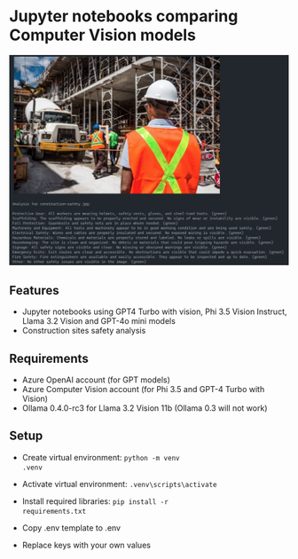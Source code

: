 # Jupyter notebooks comparing Computer Vision models
![Illustration!](computer-vision.png)
## Features
- Jupyter notebooks using GPT4 Turbo with vision, Phi 3.5 Vision Instruct, Llama 3.2 Vision and GPT-4o mini models
- Construction sites safety analysis

## Requirements
- Azure OpenAI account (for GPT models)
- Azure Computer Vision account (for Phi 3.5 and GPT-4 Turbo with Vision)
- Ollama 0.4.0-rc3 for Llama 3.2 Vision 11b (Ollama 0.3 will not work)

## Setup
- Create virtual environment: <code>python -m venv .venv</code>
- Activate virtual environment: <code>.venv\scripts\activate</code>
- Install required libraries: <code>pip install -r requirements.txt</code>

- Copy .env template to .env
- Replace keys with your own values

